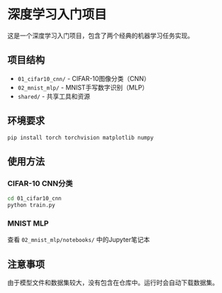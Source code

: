 # 深度学习入门项目

这是一个深度学习入门项目，包含了两个经典的机器学习任务实现。

## 项目结构

- `01_cifar10_cnn/` - CIFAR-10图像分类（CNN）
- `02_mnist_mlp/` - MNIST手写数字识别（MLP）
- `shared/` - 共享工具和资源

## 环境要求

```bash
pip install torch torchvision matplotlib numpy
```

## 使用方法

### CIFAR-10 CNN分类
```bash
cd 01_cifar10_cnn
python train.py
```

### MNIST MLP
查看 `02_mnist_mlp/notebooks/` 中的Jupyter笔记本

## 注意事项

由于模型文件和数据集较大，没有包含在仓库中。运行时会自动下载数据集。